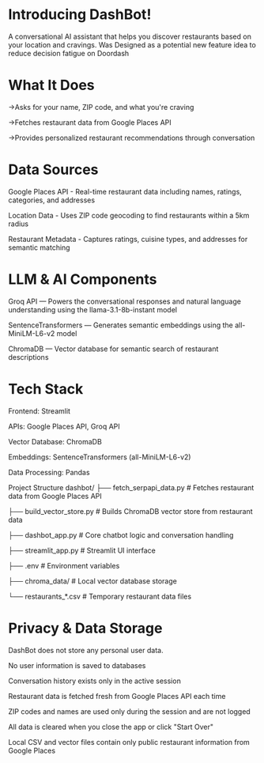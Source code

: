 Introducing DashBot!
=
A conversational AI assistant that helps you discover restaurants based on your location and cravings. Was Designed as a potential new feature idea to reduce decision fatigue on Doordash

What It Does
=
->Asks for your name, ZIP code, and what you're craving

->Fetches restaurant data from Google Places API

->Provides personalized restaurant recommendations through conversation


Data Sources
=
Google Places API - Real-time restaurant data including names, ratings, categories, and addresses

Location Data - Uses ZIP code geocoding to find restaurants within a 5km radius

Restaurant Metadata - Captures ratings, cuisine types, and addresses for semantic matching

LLM & AI Components
=
Groq API — Powers the conversational responses and natural language understanding using the llama-3.1-8b-instant model

SentenceTransformers — Generates semantic embeddings using the all-MiniLM-L6-v2 model

ChromaDB — Vector database for semantic search of restaurant descriptions


Tech Stack
=
Frontend: Streamlit

APIs: Google Places API, Groq API

Vector Database: ChromaDB

Embeddings: SentenceTransformers (all-MiniLM-L6-v2)

Data Processing: Pandas

Project Structure
dashbot/
├── fetch_serpapi_data.py       # Fetches restaurant data from Google Places API

├── build_vector_store.py      # Builds ChromaDB vector store from restaurant data

├── dashbot_app.py             # Core chatbot logic and conversation handling

├── streamlit_app.py           # Streamlit UI interface

├── .env                       # Environment variables

├── chroma_data/              # Local vector database storage

└── restaurants_*.csv         # Temporary restaurant data files


Privacy & Data Storage
=
DashBot does not store any personal user data.

No user information is saved to databases

Conversation history exists only in the active session

Restaurant data is fetched fresh from Google Places API each time

ZIP codes and names are used only during the session and are not logged

All data is cleared when you close the app or click "Start Over"

Local CSV and vector files contain only public restaurant information from Google Places

